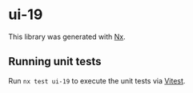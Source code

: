 # ui-19

This library was generated with [Nx](https://nx.dev).

## Running unit tests

Run `nx test ui-19` to execute the unit tests via [Vitest](https://vitest.dev/).
